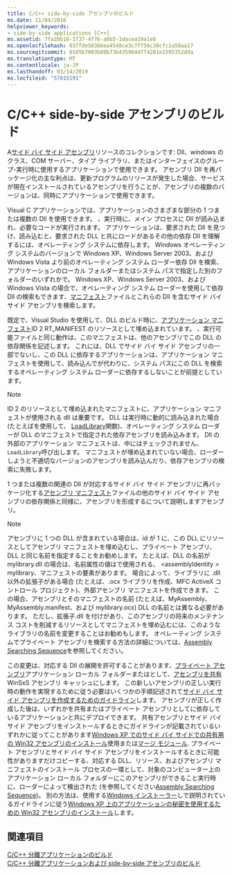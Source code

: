 ```yaml
---
title: C/C++ side-by-side アセンブリのビルド
ms.date: 11/04/2016
helpviewer_keywords:
- side-by-side applications [C++]
ms.assetid: 7fa20b16-3737-4f76-a0b5-1dacea19a1e8
ms.openlocfilehash: 037fde58366ea4548ce3c7ff56c38cfc1a58aa17
ms.sourcegitcommit: 8105b7003b89b73b4359644ff4281e1595352dda
ms.translationtype: MT
ms.contentlocale: ja-JP
ms.lasthandoff: 03/14/2019
ms.locfileid: "57815191"
---
```

# <a name="building-cc-side-by-side-assemblies"></a>C/C++ side-by-side アセンブリのビルド

A[サイド バイ サイド アセンブリ](/windows/desktop/SbsCs/about-side-by-side-assemblies-)リソースのコレクションです: Dll、windows のクラス、COM サーバー、タイプ ライブラリ、またはインターフェイスのグループ-実行時に使用するアプリケーションで使用できます。 アセンブリ Dll を再パッケージ化の主な利点は、更新プログラムのリリースが発生した場合、サービスが現在インストールされているアセンブリを行うことが、アセンブリの複数のバージョンは、同時にアプリケーションで使用できます。

Visual C アプリケーションでは、アプリケーションのさまざまな部分の 1 つまたは複数の Dll を使用できます。 、実行時に、メイン プロセスに Dll が読み込まれ、必要なコードが実行されます。 アプリケーションは、要求された Dll を見つけ、読み込むと、要求された DLL と共にロードがあるその他の依存 Dll を理解するには、オペレーティング システムに依存します。 Windows オペレーティング システムのバージョンで Windows XP、Windows Server 2003、および Windows Vista より前のオペレーティング システム ローダー依存 Dll を検索、アプリケーションのローカル フォルダーまたはシステム パスで指定した別のフォルダーのいずれかで。 Windows XP、Windows Server 2003、および Windows Vista の場合で、オペレーティング システム ローダーを使用して依存 Dll の検索もできます、[マニフェスト](/windows/desktop/sbscs/manifests)ファイルとこれらの Dll を含むサイド バイ サイド アセンブリを検索します。

既定で、Visual Studio を使用して、DLL のビルド時に、[アプリケーション マニフェスト](/windows/desktop/SbsCs/application-manifests)ID 2 RT_MANIFEST のリソースとして埋め込まれています。 、実行可能ファイルと同じ動作は、このマニフェストは、他のアセンブリでこの DLL の依存関係を記述します。 これには、DLL でサイド バイ サイド アセンブリの一部でないし、この DLL に依存するアプリケーションは、アプリケーション マニフェストを使用して、読み込んでが代わりに、システム パスにこの DLL を検索するオペレーティング システム ローダーに依存するしないことが前提としています。

> [!NOTE]
> ID 2 のリソースとして埋め込まれたマニフェストに、アプリケーション マニフェストが使用される dll は重要です。 DLL は実行時に動的に読み込まれた場合 (たとえばを使用して、 [LoadLibrary](/windows/desktop/api/libloaderapi/nf-libloaderapi-loadlibrarya)関数)、オペレーティング システム ローダーが DLL のマニフェストで指定された依存アセンブリを読み込みます。 Dll の外部のアプリケーション マニフェストは、中にはチェックされません、`LoadLibrary`呼び出します。 マニフェストが埋め込まれていない場合、ローダーしようと不適切なバージョンのアセンブリを読み込んだり、依存アセンブリの検索に失敗します。

1 つまたは複数の関連の Dll が対応するサイド バイ サイド アセンブリに再パッケージ化する[アセンブリ マニフェスト](/windows/desktop/SbsCs/assembly-manifests)ファイルの他のサイド バイ サイド アセンブリの依存関係と同様に、アセンブリを形成するについて説明しますアセンブリ。

> [!NOTE]
> アセンブリに 1 つの DLL が含まれている場合は、id が 1 に、この DLL にリソースとしてアセンブリ マニフェストを埋め込むし、プライベート アセンブリ、DLL と同じ名前を指定することをお勧めします。 たとえば、DLL の名前が mylibrary.dll の場合は、名前属性の値はで使用される、 \<assemblyIdentity > mylibrary、マニフェストの要素があります。 場合によって、ライブラリに .dll 以外の拡張子がある場合 (たとえば、.ocx ライブラリを作成、MFC ActiveX コントロール プロジェクト)、外部アセンブリ マニフェストを作成できます。 この場合、アセンブリとそのマニフェストの名前 (たとえば、MyAssembly、MyAssembly.manifest、および mylibrary.ocx) DLL の名前とは異なる必要があります。 ただし、拡張子.dll を付けがあり、このアセンブリの将来のメンテナンス コストを削減するリソースとしてマニフェストを埋め込むには、このようなライブラリの名前を変更することはお勧めもします。 オペレーティング システムでプライベート アセンブリを検索する方法の詳細については、[Assembly Searching Sequence](/windows/desktop/SbsCs/assembly-searching-sequence)を参照してください。

この変更は、対応する Dll の展開を許可することがあります、[プライベート アセンブリ](/windows/desktop/Msi/private-assemblies)アプリケーション ローカル フォルダーまたはとして、[アセンブリを共有](/windows/desktop/Msi/shared-assemblies)WinSxS アセンブリ キャッシュにします。 この新しいアセンブリの正しい実行時の動作を実現するために従う必要はいくつかの手順記述されて[サイド バイ サイド アセンブリを作成するためのガイドライン](/windows/desktop/SbsCs/guidelines-for-creating-side-by-side-assemblies)します。 アセンブリが正しく作成した後は、いずれかを共有またはプライベート アセンブリとしてに依存しているアプリケーションと共にデプロイできます。 共有アセンブリとサイド バイ サイド アセンブリをインストールするときにガイドラインが記載されているいずれかに従ってことがあります[Windows XP でのサイド バイ サイドでの共有用の Win32 アセンブリのインストール](/windows/desktop/Msi/installing-win32-assemblies-for-side-by-side-sharing-on-windows-xp)使用または[マージ モジュール](/windows/desktop/msi/merge-modules). プライベート アセンブリとサイド バイ サイド アセンブリをインストールするときに可能性がありますだけコピーする、対応する DLL、リソース、およびアセンブリ マニフェストのインストール プロセスの一環として、対象のコンピューター上のアプリケーション ローカル フォルダーにこのアセンブリができること実行時に、ローダーによって検出された (を参照してください[Assembly Searching Sequence](/windows/desktop/SbsCs/assembly-searching-sequence))。 別の方法は、使用する[Windows インストーラー](/windows/desktop/Msi/windows-installer-portal)しで説明されているガイドラインに従う[Windows XP 上のアプリケーションの秘密を使用するための Win32 アセンブリのインストール](/windows/desktop/Msi/installing-win32-assemblies-for-the-private-use-of-an-application-on-windows-xp)します。

## <a name="see-also"></a>関連項目

[C/C++ 分離アプリケーションのビルド](building-c-cpp-isolated-applications.md)<br/>
[C/C++ 分離アプリケーションおよび side-by-side アセンブリのビルド](building-c-cpp-isolated-applications-and-side-by-side-assemblies.md)
